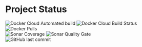 # Project Status
![Docker Cloud Automated build](https://img.shields.io/docker/cloud/automated/publicdevop2019/payment.svg?style=flat-square)  ![Docker Cloud Build Status](https://img.shields.io/docker/cloud/build/publicdevop2019/payment.svg?style=flat-square)  ![Docker Pulls](https://img.shields.io/docker/pulls/publicdevop2019/payment.svg?style=flat-square)  
![Sonar Coverage](https://img.shields.io/sonar/https/sonarcloud.io/com.hw%3Apayment/coverage.svg?style=flat-square)  ![Sonar Quality Gate](https://img.shields.io/sonar/https/sonarcloud.io/com.hw%3Apayment/quality_gate.svg?style=flat-square)  
![GitHub last commit](https://img.shields.io/github/last-commit/publicdevop2019/mt6-payment.svg?style=flat-square)
